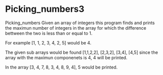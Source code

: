 # Picking_numbers3

Picking_numbers
Given an array of integers this program finds and prints the maximun number of integers in the array for which the difference bettween the two is less than or equal to 1.

For example [1, 1, 2, 3, 4, 2, 5] would be 4.

The given sub arrays would be found [1,1,2,2], [2,3,2], [3,4], [4,5] since the array with the maximun componenets is 4, 4 will be printed.

In the array [3, 4, 7, 8, 3, 4, 8, 9, 4], 5 would be printed.
